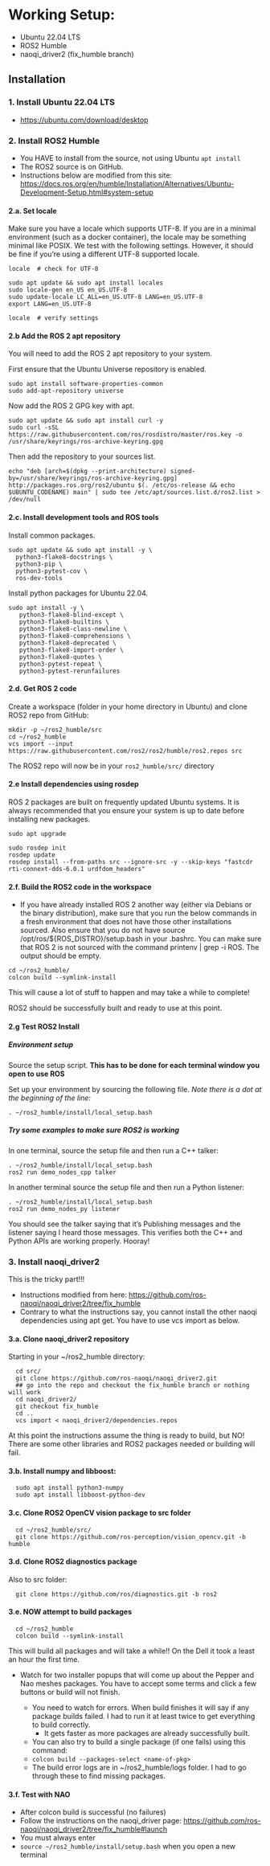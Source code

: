 # Working Setup:
 - Ubuntu 22.04 LTS
 - ROS2 Humble
 - naoqi_driver2 (fix_humble branch)

## Installation
### 1. Install Ubuntu 22.04 LTS
 - https://ubuntu.com/download/desktop

### 2. Install ROS2 Humble
  - You HAVE to install from the source, not using Ubuntu `apt install`
  - The ROS2 source is on GitHub.
  - Instructions below are modified from this site: https://docs.ros.org/en/humble/Installation/Alternatives/Ubuntu-Development-Setup.html#system-setup
  

#### 2.a. Set locale

Make sure you have a locale which supports UTF-8. If you are in a minimal environment (such as a docker container), the locale may be something minimal like POSIX. We test with the following settings. However, it should be fine if you’re using a different UTF-8 supported locale.
```
locale  # check for UTF-8

sudo apt update && sudo apt install locales
sudo locale-gen en_US en_US.UTF-8
sudo update-locale LC_ALL=en_US.UTF-8 LANG=en_US.UTF-8
export LANG=en_US.UTF-8

locale  # verify settings
```
#### 2.b Add the ROS 2 apt repository

You will need to add the ROS 2 apt repository to your system.

First ensure that the Ubuntu Universe repository is enabled.
```
sudo apt install software-properties-common
sudo add-apt-repository universe
```
Now add the ROS 2 GPG key with apt.

```
sudo apt update && sudo apt install curl -y
sudo curl -sSL https://raw.githubusercontent.com/ros/rosdistro/master/ros.key -o /usr/share/keyrings/ros-archive-keyring.gpg
```

Then add the repository to your sources list.
```
echo "deb [arch=$(dpkg --print-architecture) signed-by=/usr/share/keyrings/ros-archive-keyring.gpg] http://packages.ros.org/ros2/ubuntu $(. /etc/os-release && echo $UBUNTU_CODENAME) main" | sudo tee /etc/apt/sources.list.d/ros2.list > /dev/null
```

#### 2.c. Install development tools and ROS tools

Install common packages.
```
sudo apt update && sudo apt install -y \
  python3-flake8-docstrings \
  python3-pip \
  python3-pytest-cov \
  ros-dev-tools
```
Install python packages for Ubuntu 22.04.
```
sudo apt install -y \
   python3-flake8-blind-except \
   python3-flake8-builtins \
   python3-flake8-class-newline \
   python3-flake8-comprehensions \
   python3-flake8-deprecated \
   python3-flake8-import-order \
   python3-flake8-quotes \
   python3-pytest-repeat \
   python3-pytest-rerunfailures
```
#### 2.d. Get ROS 2 code

Create a workspace (folder in your home directory in Ubuntu) and clone ROS2 repo from GitHub:
```
mkdir -p ~/ros2_humble/src
cd ~/ros2_humble
vcs import --input https://raw.githubusercontent.com/ros2/ros2/humble/ros2.repos src
```
The ROS2 repo will now be in your `ros2_humble/src/` directory

#### 2.e Install dependencies using rosdep

ROS 2 packages are built on frequently updated Ubuntu systems. It is always recommended that you ensure your system is up to date before installing new packages.
```
sudo apt upgrade

sudo rosdep init
rosdep update
rosdep install --from-paths src --ignore-src -y --skip-keys "fastcdr rti-connext-dds-6.0.1 urdfdom_headers"
```
#### 2.f. Build the ROS2 code in the workspace

- If you have already installed ROS 2 another way (either via Debians or the binary distribution), make sure that you run the below commands in a fresh environment that does not have those other installations sourced. Also ensure that you do not have source /opt/ros/${ROS_DISTRO}/setup.bash in your .bashrc. You can make sure that ROS 2 is not sourced with the command printenv | grep -i ROS. The output should be empty.

```
cd ~/ros2_humble/
colcon build --symlink-install
```
This will cause a lot of stuff to happen and may take a while to complete!

ROS2 should be successfully built and ready to use at this point.

#### 2.g Test ROS2 Install

##### Environment setup
Source the setup script. **This has to be done for each terminal window you open to use ROS**

Set up your environment by sourcing the following file. *Note there is a dot at the beginning of the line:*
```
. ~/ros2_humble/install/local_setup.bash
```
##### Try some examples to make sure ROS2 is working

In one terminal, source the setup file and then run a C++ talker:
```
. ~/ros2_humble/install/local_setup.bash
ros2 run demo_nodes_cpp talker
```
In another terminal source the setup file and then run a Python listener:
```
. ~/ros2_humble/install/local_setup.bash
ros2 run demo_nodes_py listener
```
You should see the talker saying that it’s Publishing messages and the listener saying I heard those messages. This verifies both the C++ and Python APIs are working properly. Hooray!

### 3. Install naoqi_driver2
This is the tricky part!!!
- Instructions modified from here: https://github.com/ros-naoqi/naoqi_driver2/tree/fix_humble
- Contrary to what the instructions say, you cannot install the other naoqi dependencies using apt get. You have to use vcs import as below.
#### 3.a. Clone naoqi_driver2 repository
Starting in your ~/ros2_humble directory:
```
  cd src/
  git clone https://github.com/ros-naoqi/naoqi_driver2.git
  ## go into the repo and checkout the fix_humble branch or nothing will work
  cd naoqi_driver2/
  git checkout fix_humble
  cd ..
  vcs import < naoqi_driver2/dependencies.repos
```
At this point the instructions assume the thing is ready to build, but NO! There are some other libraries and ROS2 packages needed or building will fail.

#### 3.b. Install numpy and libboost:
```
  sudo apt install python3-numpy
  sudo apt install libboost-python-dev
```
#### 3.c. Clone ROS2 OpenCV vision package to src folder
```
  cd ~/ros2_humble/src/
  git clone https://github.com/ros-perception/vision_opencv.git -b humble
```
#### 3.d. Clone ROS2 diagnostics package
Also to src folder:

```
  git clone https://github.com/ros/diagnostics.git -b ros2
```
#### 3.e. NOW attempt to build packages
```
  cd ~/ros2_humble
  colcon build --symlink-install
```
This will build all packages and will take a while!! On the Dell it took a least an hour the first time.
- Watch for two installer popups that will come up about the Pepper and Nao meshes packages. You have to accept some terms and click a few buttons or build will not finish.

  - You need to watch for errors. When build finishes it will say if any package builds failed. I had to run it at least twice to get everything to build correctly.
      - It gets faster as more packages are already successfully built.
  - You can also try to build a single package (if one fails) using this command:
  - `colcon build --packages-select <name-of-pkg>`
  - The build error logs are in ~/ros2_humble/logs folder. I had to go through these to find missing packages.
 
#### 3.f. Test with NAO
  - After colcon build is successful (no failures)
  - Follow the instructions on the naoqi_driver page: https://github.com/ros-naoqi/naoqi_driver2/tree/fix_humble#launch
  - You must always enter
  - `source ~/ros2_humble/install/setup.bash` when you open a new terminal
